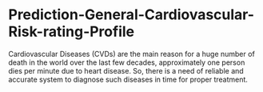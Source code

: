 # Prediction-General-Cardiovascular-Risk-rating-Profile
Cardiovascular Diseases (CVDs) are the main reason for a huge number of death in the world over the last few decades, approximately one person dies per minute due to heart disease. So, there is a need of reliable and accurate system to diagnose such diseases in time for proper treatment.
